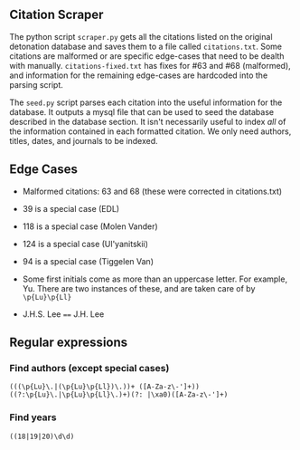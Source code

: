 ## Citation Scraper

The python script `scraper.py` gets all the citations listed on the original detonation database and saves them to a file called `citations.txt`. Some citations are malformed or are specific edge-cases that need to be dealth with manually. `citations-fixed.txt` has fixes for #63 and #68 (malformed), and information for the remaining edge-cases are hardcoded into the parsing script.  


The `seed.py` script parses each citation into the useful information for the database. It outputs a mysql file that can be used to seed the database described in the database section. It isn't necessarily useful to index *all* of the information contained in each formatted citation. We only need authors, titles, dates, and journals to be indexed.

## Edge Cases

* Malformed citations: 63 and 68 (these were corrected in citations.txt)
* 39 is a special case (EDL)
* 118 is a special case (Molen Vander)
* 124 is a special case (Ul'yanitskii)
* 94 is a special case (Tiggelen Van)

* Some first initials come as more than an uppercase letter. For example, Yu. There are two instances of these, and are taken care of by `\p{Lu}\p{Ll}`
* J.H.S. Lee `==` J.H. Lee

## Regular expressions
### Find authors (except special cases)
`(((\p{Lu}\.|(\p{Lu}\p{Ll})\.))+ ([A-Za-z\-']+))`
`((?:\p{Lu}\.|\p{Lu}\p{Ll}\.)+)(?: |\xa0)([A-Za-z\-']+)`
### Find years
`((18|19|20)\d\d)`
